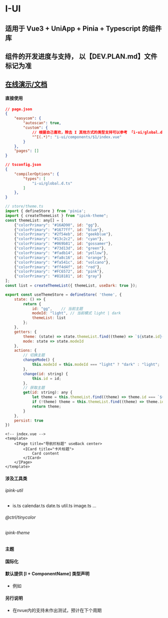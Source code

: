 # I-UI

## 适用于 Vue3 + UniApp + Pinia + Typescript 的组件库

## 组件的开发进度与支持， 以【DEV.PLAN.md】文件标记为准

## [在线演示/文档](https://i.ilive.live/component)


#### 直接使用
```json
// page.json
{
    "easycom": {
		"autoscan": true,
		"custom": {
            // 根据自己喜欢，除去 I 其他方式的类型支持可以参考 「i-ui/global.d.ts」
            "^I(.*)": "i-ui/components/$1/index.vue"
		}
	},
    "pages": []
}
```
```json
// tsconfig.json
{
    "compilerOptions": {
        "types": [
            "i-ui/global.d.ts"
        ]
    },
}
```
```js
// store/theme.ts
import { defineStore } from 'pinia';
import { createThemeList } from "ipink-theme";
const themeList: any[] = [
    {"colorPrimary": "#16AD90", id: "gg"},
    {"colorPrimary": "#1677ff", id: "blue"},
    {"colorPrimary": "#2f54eb", id: "geekblue"},
    {"colorPrimary": "#13c2c2", id: "cyan"},
    {"colorPrimary": "#069b81", id: "gossamer"},
    {"colorPrimary": "#73d13d", id: "green"},
    {"colorPrimary": "#fadb14", id: "yellow"},
    {"colorPrimary": "#fa8c16", id: "orange"},
    {"colorPrimary": "#fa541c", id: "volcano"},
    {"colorPrimary": "#ff4d4f", id: "red"},
    {"colorPrimary": "#FC6572", id: "pink"},
    {"colorPrimary": "#818181", id: "gray"}
];
const list = createThemeList({ themeList, useDark: true });

export const useThemeStore = defineStore( 'theme', {
    state: () => {
        return {
            id: "gg",    // 当前主题
            modeId: "light", // 当前模式 light | dark
            themeList: list
        };
    },
    getters: {
        theme: (state) => state.themeList.find((theme) => `${state.id}-${state.modeId}` === theme.id) || null,
        mode: state => state.modeId
    },
    actions: {
        // 切换主题
        changeMode() {
            this.modeId = this.modeId === "light" ? "dark" : "light";
        },
        change(id: string) {
            this.id = id;
        },
        // 获取主题
        get(id: string): any {
            let theme = this.themeList.find((theme) => theme.id === `${id}-${this.modeId}`);
            if (!theme) theme = this.themeList.find((theme) => theme.id === `${id}-${this.modeId === "light" ? "light" : "dark"}`)
            return theme;
        }
    },
    persist: true
})
```
```Vue3
<!-- index.vue -->
<template>
    <IPage title="导航栏标题" useBack center>
        <ICard title="卡片标题">
            Card content
        </ICard>
    </IPage>
</template>
```

#### 涉及工具类
###### ipink-util 
* is.ts calendar.ts date.ts util.ts image.ts ...
###### @ctrl/tinycolor
###### ipink-theme 


#### 主题

#### 国际化

#### 默认提供 [I + ComponentName] 类型声明
* 例如 <IPicker />

#### 另行说明
* 在nvue内的支持未作出测试，预计在下个周期